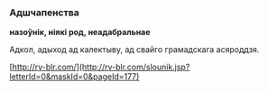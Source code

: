 ### Адшчапенства
**назоўнік, ніякі род, неадабральнае**

Адкол, адыход ад калектыву, ад свайго грамадскага асяроддзя.

<a rel="author">[http://rv-blr.com/](http://rv-blr.com/slounik.jsp?letterId=0&maskId=0&pageId=177)</a>
